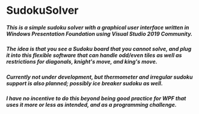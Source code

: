 # SudokuSolver
##### This is a simple sudoku solver with a graphical user interface written in Windows Presentation Foundation using Visual Studio 2019 Community.
##### The idea is that you see a Sudoku board that you cannot solve, and plug it into this flexible software that can handle odd/even tiles as well as restrictions for diagonals, knight's move, and king's move.
##### Currently not under development, but thermometer and irregular sudoku support is also planned; possibly ice breaker sudoku as well.
##### I have no incentive to do this beyond being good practice for WPF that uses it more or less as intended, and as a programming challenge.
